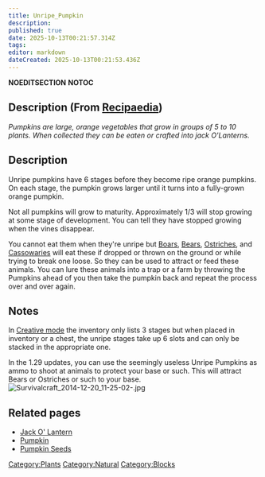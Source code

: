 ```yaml
---
title: Unripe_Pumpkin
description: 
published: true
date: 2025-10-13T00:21:57.314Z
tags: 
editor: markdown
dateCreated: 2025-10-13T00:21:53.436Z
---
```


__NOEDITSECTION__ __NOTOC__

## Description (From [Recipaedia](.. "wikilink"))

*Pumpkins are large, orange vegetables that grow in groups of 5 to 10
plants. When collected they can be eaten or crafted into jack
O'Lanterns.*

## Description

Unripe pumpkins have 6 stages before they become ripe orange pumpkins.
On each stage, the pumpkin grows larger until it turns into a
fully-grown orange pumpkin.

Not all pumpkins will grow to maturity. Approximately 1/3 will stop
growing at some stage of development. You can tell they have stopped
growing when the vines disappear.

You cannot eat them when they're unripe but
[Boars](../../Bestiary/Wildboar.md "wikilink"), [Bears](Brown_Bear "wikilink"),
[Ostriches](Ostrich "wikilink"), and
[Cassowaries](Cassowary "wikilink") will eat these if dropped or thrown
on the ground or while trying to break one loose. So they can be used to
attract or feed these animals. You can lure these animals into a trap or
a farm by throwing the Pumpkins ahead of you then take the pumpkin back
and repeat the process over and over again.

## Notes

In [Creative mode](Creative_Gamemode "wikilink") the inventory only
lists 3 stages but when placed in inventory or a chest, the unripe
stages take up 6 slots and can only be stacked in the appropriate one.

In the 1.29 updates, you can use the seemingly useless Unripe Pumpkins
as ammo to shoot at animals to protect your base or such. This will
attract Bears or Ostriches or such to your base.
![Survivalcraft_2014-12-20_11-25-02-.jpg](Survivalcraft_2014-12-20_11-25-02-.jpg
"Survivalcraft_2014-12-20_11-25-02-.jpg")

## Related pages

  - [Jack O' Lantern](Jack_O'_Lantern "wikilink")
  - [Pumpkin](Pumpkin.md "wikilink")
  - [Pumpkin Seeds](Pumpkin_Seeds.md "wikilink")

[Category:Plants](Category:Plants "wikilink")
[Category:Natural](Category:Natural "wikilink")
[Category:Blocks](Category:Blocks "wikilink")